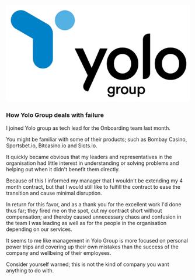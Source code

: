 ![Logo](logo.png)

### How Yolo Group deals with failure

I joined Yolo group as tech lead for the Onboarding team last month.

You might be familiar with some of their products; such as Bombay Casino, Sportsbet.io, Bitcasino.io and Slots.io.

It quickly became obvious that my leaders and representatives in the organisation had little interest in understanding or solving problems and helping out when it didn't benefit them directly.

Because of this I informed my manager that I wouldn't be extending my 4 month contract, but that I would still like to fulfill the contract to ease the transition and cause minimal disruption.

In return for this favor, and as a thank you for the excellent work I'd done thus far; they fired me on the spot, cut my contract short without compensation; and thereby caused unnecessary chaos and confusion in the team I was leading as well as for the people in the organisation depending on our services.

It seems to me like management in Yolo Group is more focused on personal power trips and covering up their own mistakes than the success of the company and wellbeing of their employees.

Consider yourself warned; this is not the kind of company you want anything to do with.
